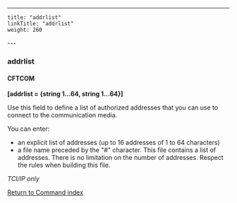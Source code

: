 ---
    title: "addrlist"
    linkTitle: "addrlist"
    weight: 260
---<span id="addrlist"></span>

### addrlist

#### CFTCOM

****[addrlist = {string 1...64, string 1...64}]****

Use this field to define a list of authorized addresses that you can
use to connect to the communication media.

You can enter:

- an explicit
    list of addresses (up to 16 addresses of 1 to 64 characters)
- a file name preceded
    by the "#" character. This file contains a list of addresses.
    There is no limitation on the number of addresses. Respect the rules
    when building this file.

*TCI/IP only*

[Return to Command index](../../)
